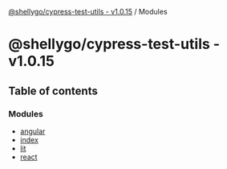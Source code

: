 [@shellygo/cypress-test-utils - v1.0.15](README.md) / Modules

# @shellygo/cypress-test-utils - v1.0.15

## Table of contents

### Modules

- [angular](modules/angular.md)
- [index](modules/index.md)
- [lit](modules/lit.md)
- [react](modules/react.md)
